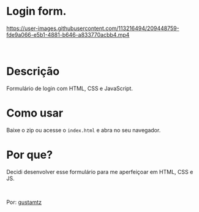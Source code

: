 # Login form.

https://user-images.githubusercontent.com/113216494/209448759-fde9a066-e5b1-4881-b646-a833770acbb4.mp4

<br>

# Descrição
Formulário de login com HTML, CSS e JavaScript.

# Como usar
Baixe o zip ou acesse o `index.html` e abra no seu navegador.

# Por que? 
Decidi desenvolver esse formulário para me aperfeiçoar em HTML, CSS e JS.

<br>

Por: <a href="https://github.com/gustamtz">gustamtz</a>
